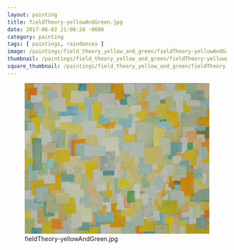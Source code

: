 ```yaml
---
layout: painting
title: fieldTheory-yellowAndGreen.jpg
date: 2017-06-02 21:00:24 -0600
category: painting
tags: [ paintings, raindances ]
image: /paintings/field_theory_yellow_and_green/fieldTheory-yellowAndGreen.jpg
thumbnail: /paintings/field_theory_yellow_and_green/fieldTheory-yellowAndGreen-thumbnail.jpg
square_thumbnail: /paintings/field_theory_yellow_and_green/fieldTheory-yellowAndGreen-squarethumb.jpg
---
```


<figure class="fullwidth"><img src="/paintings/field_theory_yellow_and_green/fieldTheory-yellowAndGreen.jpg" alt="A painting titled: fieldTheory-yellowAndGreen.jpg by painter Kyle Cunningham" /><figcaption>fieldTheory-yellowAndGreen.jpg</figcaption></figure>
